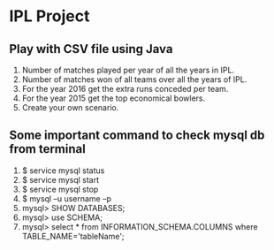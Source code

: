 # IPL Project

## Play with CSV file using Java
1. Number of matches played per year of all the years in IPL.
2. Number of matches won of all teams over all the years of IPL.
3. For the year 2016 get the extra runs conceded per team.
4. For the year 2015 get the top economical bowlers.
5. Create your own scenario.

## Some important command to check mysql db from terminal
1. $ service mysql status
2. $ service mysql start
3. $ service mysql stop
4. $ mysql –u username –p
5. mysql> SHOW DATABASES;
6. mysql> use SCHEMA;
7. mysql> select * from INFORMATION_SCHEMA.COLUMNS where TABLE_NAME='tableName';